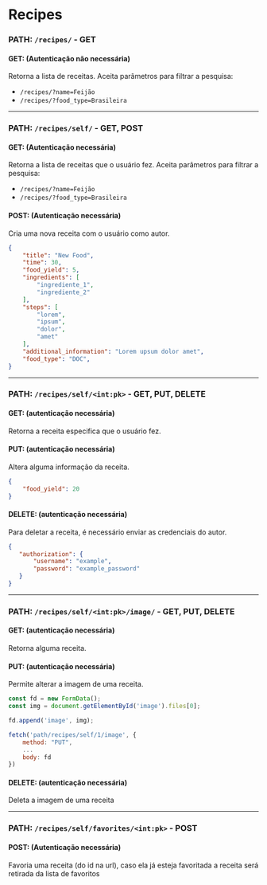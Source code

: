# Recipes

### **PATH:** ``` /recipes/ ``` - GET

#### GET: (Autenticação não necessária)

Retorna a lista de receitas. Aceita parâmetros para filtrar a pesquisa:
- ```/recipes/?name=Feijão```
- ```/recipes/?food_type=Brasileira```

<hr>

### **PATH:** ``` /recipes/self/ ``` - GET, POST

#### GET: (Autenticação necessária)

Retorna a lista de receitas que o usuário fez. Aceita parâmetros para filtrar a pesquisa:
- ```/recipes/?name=Feijão```
- ```/recipes/?food_type=Brasileira```

#### POST: (Autenticação necessária)

Cria uma nova receita com o usuário como autor.

```json
{
    "title": "New Food",
    "time": 30,
    "food_yield": 5,
    "ingredients": [
        "ingrediente_1",
        "ingrediente_2"
    ],
    "steps": [
        "lorem",
        "ipsum",
        "dolor",
        "amet"
    ],
    "additional_information": "Lorem upsum dolor amet",
    "food_type": "DOC",
}
```
<hr>

### **PATH:** ``` /recipes/self/<int:pk> ``` - GET, PUT, DELETE

#### GET: (autenticação necessária)

Retorna a receita especifica que o usuário fez.

#### PUT: (autenticação necessária)

Altera alguma informação da receita.

```json
{
    "food_yield": 20
}
```

#### DELETE: (autenticação necessária)

Para deletar a receita, é necessário enviar as credenciais do autor.
 ```json
{
    "authorization": {
        "username": "example",
        "password": "example_password"
    }
}
 ```
<hr>

### **PATH:** ``` /recipes/self/<int:pk>/image/ ``` - GET, PUT, DELETE

#### GET: (autenticação necessária)

Retorna alguma receita.

#### PUT: (autenticação necessária)

Permite alterar a imagem de uma receita.

```javascript
const fd = new FormData();
const img = document.getElementById('image').files[0];

fd.append('image', img);

fetch('path/recipes/self/1/image', {
    method: "PUT",
    ...
    body: fd
})
```

#### DELETE: (autenticação necessária)

Deleta a imagem de uma receita


<hr>


### **PATH:** ``` /recipes/self/favorites/<int:pk> ``` - POST

#### POST: (Autenticação necessária)

Favoria uma receita (do id na url), caso ela já esteja favoritada a receita será retirada da lista de favoritos